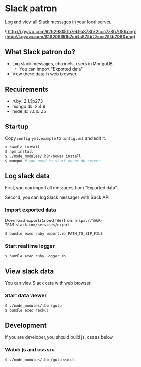 # Slack patron

Log and view all Slack messages in your local server.

![http://i.gyazo.com/626298851b7eb9a878b72ccc788b7086.png](http://i.gyazo.com/626298851b7eb9a878b72ccc788b7086.png)

## What Slack patron do?

- Log slack messages, channels, users in MongoDB.
  - You can import "Exported data"
- View these data in web browser.

## Requirements

- ruby: 2.1.5p273
- mongo db: 2.4.9
- node.js: v0.10.25

## Startup

Copy `config.yml.example` to `config.yml` and edit it.

```sh
$ bundle install
$ npm install
$ ./node_modules/.bin/bower install
$ mongod # you need to start mongo db server
```

## Log slack data

First, you can import all messages from "Exported data".

Second, you can log Slack messages with Slack API.

### Import exported data

Download exports(ziped file) from `https://YOUR-TEAM.slack.com/services/export`

```sh
$ bundle exec ruby import.rb PATH_TO_ZIP_FILE
```

### Start realtime logger

```sh
$ bundle exec ruby logger.rb
```

## View slack data

You can view Slack data with web browser.

### Start data viewer

```sh
$ ./node_modules/.bin/gulp
$ bundle exec rackup
```

## Development

If you are developer, you should build js, css as below.

### Watch js and css src

```
$ ./node_modules/.bin/gulp watch
```
